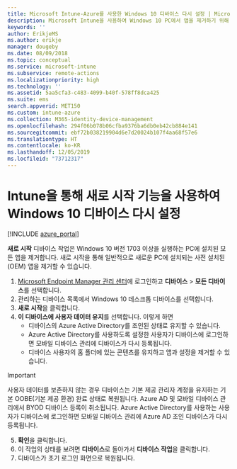 ```yaml
---
title: Microsoft Intune-Azure를 사용한 Windows 10 디바이스 다시 설정 | Microsoft Docs
description: Microsoft Intune을 사용하여 Windows 10 PC에서 앱을 제거하기 위해 새로 시작을 사용합니다.
keywords: ''
author: ErikjeMS
ms.author: erikje
manager: dougeby
ms.date: 08/09/2018
ms.topic: conceptual
ms.service: microsoft-intune
ms.subservice: remote-actions
ms.localizationpriority: high
ms.technology: ''
ms.assetid: 5aa5cfa3-c483-4099-b40f-578ff8dca425
ms.suite: ems
search.appverid: MET150
ms.custom: intune-azure
ms.collection: M365-identity-device-management
ms.openlocfilehash: 294f06b078b06cfba9376ba6db0eb42cb884e141
ms.sourcegitcommit: ebf72b038219904d6e7d20024b107f4aa68f57e6
ms.translationtype: HT
ms.contentlocale: ko-KR
ms.lasthandoff: 12/05/2019
ms.locfileid: "73712317"
---
```

# <a name="use-fresh-start-to-reset-windows-10-devices-with-intune"></a>Intune을 통해 새로 시작 기능을 사용하여 Windows 10 디바이스 다시 설정


[!INCLUDE [azure_portal](../includes/azure_portal.md)]

**새로 시작** 디바이스 작업은 Windows 10 버전 1703 이상을 실행하는 PC에 설치된 모든 앱을 제거합니다. 새로 시작을 통해 일반적으로 새로운 PC에 설치되는 사전 설치된(OEM) 앱을 제거할 수 있습니다. 

1. [Microsoft Endpoint Manager 관리 센터](https://go.microsoft.com/fwlink/?linkid=2109431)에 로그인하고 **디바이스** > **모든 디바이스**를 선택합니다.
2. 관리하는 디바이스 목록에서 Windows 10 데스크톱 디바이스를 선택합니다.
3. **새로 시작**을 클릭합니다. 
4. **이 디바이스에 사용자 데이터 유지**를 선택합니다. 이렇게 하면
   * 디바이스의 Azure Active Directory를 조인된 상태로 유지할 수 있습니다.
   * Azure Active Directory를 사용하도록 설정한 사용자가 디바이스에 로그인하면 모바일 디바이스 관리에 디바이스가 다시 등록됩니다.
   * 디바이스 사용자의 홈 폴더에 있는 콘텐츠를 유지하고 앱과 설정을 제거할 수 있습니다.

  > [!IMPORTANT]
 > 사용자 데이터를 보존하지 않는 경우 디바이스는 기본 제공 관리자 계정을 유지하는 기본 OOBE(기본 제공 환경) 완료 상태로 복원됩니다.
 > Azure AD 및 모바일 디바이스 관리에서 BYOD 디바이스 등록이 취소됩니다.
 > Azure Active Directory를 사용하는 사용자가 디바이스에 로그인하면 모바일 디바이스 관리에 Azure AD 조인 디바이스가 다시 등록됩니다.
 
5. **확인**을 클릭합니다.   
6. 이 작업의 상태를 보려면 **디바이스**로 돌아가서 **디바이스 작업**을 클릭합니다.  
7. 디바이스가 초기 로그인 화면으로 복원됩니다.
